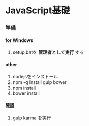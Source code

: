 # JavaScript基礎

### 準備

#### for Windows

1. setup.batを **管理者として実行** する

#### other

1. nodejsをインストール
1. npm -g install gulp bower
1. npm install
1. bower install

#### 確認

1. gulp karma を実行
